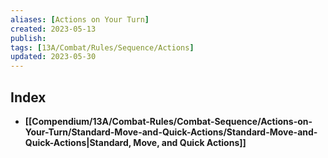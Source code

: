 ```yaml
---
aliases: [Actions on Your Turn]
created: 2023-05-13
publish: 
tags: [13A/Combat/Rules/Sequence/Actions]
updated: 2023-05-30
---
```


## Index

- **[[Compendium/13A/Combat-Rules/Combat-Sequence/Actions-on-Your-Turn/Standard-Move-and-Quick-Actions/Standard-Move-and-Quick-Actions|Standard, Move, and Quick Actions]]**
